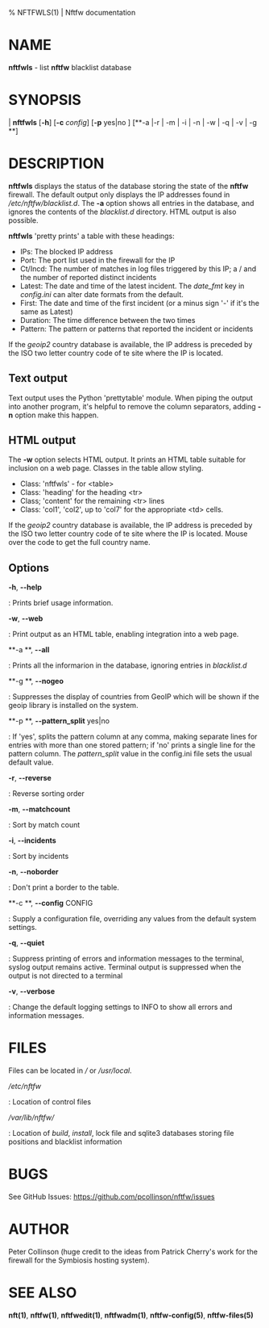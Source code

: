 % NFTFWLS(1) | Nftfw documentation

NAME
====

**nftfwls** \- list **nftfw** blacklist database

SYNOPSIS
======

| **nftfwls** \[**-h**\] \[**-c** _config_]  \[**-p** yes|no \] \[**-a |-r | -m | -i | -n | -w | -q | -v | -g **\]


DESCRIPTION
=========

**nftfwls** displays the status of the database storing the state of the **nftfw** firewall. The default output only displays the IP addresses found in _/etc/nftfw/blacklist.d_. The **-a** option shows all entries in the database, and ignores the contents of the _blacklist.d_ directory. HTML output is also possible.

**nftfwls** 'pretty prints' a table with these headings:

-  IPs:   The blocked IP address
- Port: The port list used in the firewall for the IP
- Ct/Incd: The number of matches in log files triggered by this IP; a / and the number of reported distinct incidents
- Latest: The date and time of the latest incident. The _date_fmt_ key in _config.ini_ can alter  date formats from the default.
- First: The date and time of the first incident (or a minus sign '-' if it's the same as Latest)
- Duration: The time difference between the two times
- Pattern: The pattern or patterns that reported the incident or incidents

If the _geoip2_ country database is available, the IP address is preceded by the ISO two letter country code of te site where the IP is located.

Text output
----------

Text output uses the Python 'prettytable' module. When piping the output into another program, it's helpful to remove the column separators, adding **-n** option make this happen.

HTML output
-----------
The **-w** option selects HTML output. It prints an HTML table suitable for inclusion on a web page. Classes in the table allow styling.

- Class: 'nftfwls' - for <table\>
- Class: 'heading' for the heading <tr\>
- Class; 'content' for the remaining <tr\> lines
- Class: 'col1', 'col2', up to 'col7' for the appropriate <td\> cells.

If the _geoip2_ country database is available, the IP address is preceded by the ISO two letter country code of te site where the IP is located. Mouse over the code to get the full country name.

Options
-------

**-h**, **-\-help**

:   Prints brief usage information.

**-w**, **-\-web**

: Print output as an HTML table, enabling  integration into a web page.

**-a **, **-\-all**

:   Prints all the informarion in the database, ignoring entries in _blacklist.d_

**-g **, **-\-nogeo**

:  Suppresses the display of countries from GeoIP which will be shown if the geoip library is installed on the system.

**-p **, **-\-pattern_split** yes|no

: If 'yes', splits the pattern column at any comma, making separate lines for entries with more than one stored pattern; if 'no' prints a single line for the pattern column. The _pattern_split_ value in the config.ini file sets the usual default value.

**-r**, **-\-reverse**

:   Reverse sorting order

**-m**, **-\-matchcount**

:   Sort by match count

**-i**, **-\-incidents**

:   Sort by incidents

**-n**, **-\-noborder**

:   Don't print a border to the table.

**-c **, **-\-config** CONFIG

:   Supply a configuration file, overriding any values from the default system settings.

**-q**, **-\-quiet**

:   Suppress printing of errors and information messages to the terminal, syslog output remains active. Terminal output is suppressed when the output is not directed to a terminal

**-v**, **-\-verbose**

:   Change the default logging settings to INFO to show all errors and information messages.

 FILES
=====

Files can be located in _/_ or  _/usr/local_.

_/etc/nftfw_

:   Location of  control files

_/var/lib/nftfw/_

:   Location of *build*, *install*, lock file and sqlite3 databases storing file positions and blacklist information

BUGS
====

See GitHub Issues: <https://github.com/pcollinson/nftfw/issues>

AUTHOR
======

Peter Collinson (huge credit to the ideas from Patrick Cherry's work for the firewall for the Symbiosis hosting system).

SEE ALSO
========

**nft(1)**, **nftfw(1)**, **nftfwedit(1)**, **nftfwadm(1)**, **nftfw-config(5)**, **nftfw-files(5)**
